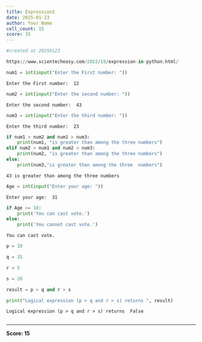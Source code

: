 ```yaml
---
title: Expression2
date: 2025-01-23
author: Your Name
cell_count: 15
score: 15
---
```


```python
#created at 20250123
```


```python
https://www.scientecheasy.com/2022/10/expression-in-python.html/
```


```python
num1 = int(input("Enter the First number: "))
```

    Enter the First number:  12



```python
num2 = int(input("Enter the second number: "))
```

    Enter the second number:  43



```python
num3 = int(input("Enter the third number: "))
```

    Enter the third number:  23



```python
if num1 > num2 and num1 > num3:
    print(num1, "is greater than among the three numbers")
elif num2 > num1 and num2 > num3:
    print(num2, "is greater than among the three numbers")
else:
    print(num3,"is greater than among the three  numbers")
```

    43 is greater than among the three numbers



```python
Age = int(input("Enter your age: "))
```

    Enter your age:  31



```python
if Age >= 18:
    print('You can cast vote.')
else:
    print('You cannot cast vote.')

```

    You can cast vote.



```python
p = 10
```


```python
q = 15
```


```python
r = 5
```


```python
s = 20
```


```python
result = p > q and r > s
```


```python
print("Logical expression (p > q and r > s) returns ", result)
```

    Logical expression (p > q and r > s) returns  False



```python

```


---
**Score: 15**
